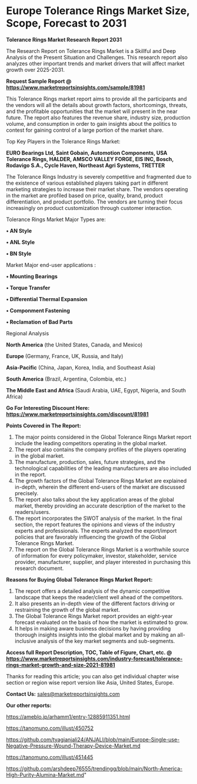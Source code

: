 # Europe Tolerance Rings Market Size, Scope, Forecast to 2031

<strong>Tolerance Rings Market Research Report 2031</strong>

The Research Report on Tolerance Rings Market is a Skillful and Deep Analysis of the Present Situation and Challenges. This research report also analyzes other important trends and market drivers that will affect market growth over 2025-2031.

<strong>Request Sample Report @ <a href=https://www.marketreportsinsights.com/sample/81981>https://www.marketreportsinsights.com/sample/81981</a></strong>

This Tolerance Rings market report aims to provide all the participants and the vendors will all the details about growth factors, shortcomings, threats, and the profitable opportunities that the market will present in the near future. The report also features the revenue share, industry size, production volume, and consumption in order to gain insights about the politics to contest for gaining control of a large portion of the market share.

Top Key Players in the Tolerance Rings Market:

<strong>EURO Bearings Ltd, Saint Gobain, Automotion Components, USA Tolerance Rings, HALDER, AMSCO VALLEY FORGE, EIS INC, Bosch, Rodavigo S.A., Cycle Haven, Northeast Agri Systems, TRETTER</strong>

The Tolerance Rings Industry is severely competitive and fragmented due to the existence of various established players taking part in different marketing strategies to increase their market share. The vendors operating in the market are profiled based on price, quality, brand, product differentiation, and product portfolio. The vendors are turning their focus increasingly on product customization through customer interaction.

Tolerance Rings Market Major Types are:

<strong>• AN Style

• ANL Style

• BN Style</strong>

Market Major end-user applications :

<strong>• Mounting Bearings

• Torque Transfer

• Differential Thermal Expansion

• Componment Fastening

• Reclamation of Bad Parts</strong>

Regional Analysis

</u><strong><b>North America</b></strong> (the United States, Canada, and Mexico)

<strong><b>Europe </b></strong>(Germany, France, UK, Russia, and Italy)

<strong><b>Asia-Pacific</b></strong> (China, Japan, Korea, India, and Southeast Asia)

<strong><b>South America</b></strong> (Brazil, Argentina, Colombia, etc.)

<strong><b>The Middle East and Africa</b></strong> (Saudi Arabia, UAE, Egypt, Nigeria, and South Africa)

<strong>Go For Interesting Discount Here: <a href=https://www.marketreportsinsights.com/discount/81981>https://www.marketreportsinsights.com/discount/81981</a></strong>

<strong>Points Covered in The Report:</strong>
<ol>
  <li>The major points considered in the Global Tolerance Rings Market report include the leading competitors operating in the global market.</li>
  <li>The report also contains the company profiles of the players operating in the global market.</li>
  <li>The manufacture, production, sales, future strategies, and the technological capabilities of the leading manufacturers are also included in the report.</li>
  <li>The growth factors of the Global Tolerance Rings Market are explained in-depth, wherein the different end-users of the market are discussed precisely.</li>
  <li>The report also talks about the key application areas of the global market, thereby providing an accurate description of the market to the readers/users.</li>
  <li>The report incorporates the SWOT analysis of the market. In the final section, the report features the opinions and views of the industry experts and professionals. The experts analyzed the export/import policies that are favorably influencing the growth of the Global Tolerance Rings Market.</li>
  <li>The report on the Global Tolerance Rings Market is a worthwhile source of information for every policymaker, investor, stakeholder, service provider, manufacturer, supplier, and player interested in purchasing this research document.</li>
</ol>
<strong>Reasons for Buying Global Tolerance Rings Market Report:</strong>

<ol>
  <li>The report offers a detailed analysis of the dynamic competitive landscape that keeps the reader/client well ahead of the competitors.</li>
  <li>It also presents an in-depth view of the different factors driving or restraining the growth of the global market.</li>
  <li>The Global Tolerance Rings Market report provides an eight-year forecast evaluated on the basis of how the market is estimated to grow.</li>
  <li>It helps in making aware business decisions by having providing thorough insights insights into the global market and by making an all-inclusive analysis of the key market segments and sub-segments.</li>
</ol>
<strong>Access full Report Description, TOC, Table of Figure, Chart, etc. @ <a href=https://www.marketreportsinsights.com/industry-forecast/tolerance-rings-market-growth-and-size-2021-81981>https://www.marketreportsinsights.com/industry-forecast/tolerance-rings-market-growth-and-size-2021-81981</a></strong>


Thanks for reading this article; you can also get individual chapter wise section or region wise report version like Asia, United States, Europe.

<strong>Contact Us:</strong>
sales@marketreportsinsights.com

<strong>Our other reports:</strong>

<a href=https://ameblo.jp/arhamm1/entry-12885911351.html>https://ameblo.jp/arhamm1/entry-12885911351.html</a>

<a href=https://tanomuno.com/illust/450752>https://tanomuno.com/illust/450752</a>

<a href=https://github.com/tyagianjali24/ANJALI/blob/main/Europe-Single-use-Negative-Pressure-Wound-Therapy-Device-Market.md>https://github.com/tyagianjali24/ANJALI/blob/main/Europe-Single-use-Negative-Pressure-Wound-Therapy-Device-Market.md</a>

<a href=https://tanomuno.com/illust/451445>https://tanomuno.com/illust/451445</a>

<a href=https://github.com/arshdeep76555/trendingg/blob/main/North-America-High-Purity-Alumina-Market.md>https://github.com/arshdeep76555/trendingg/blob/main/North-America-High-Purity-Alumina-Market.md</a>"
